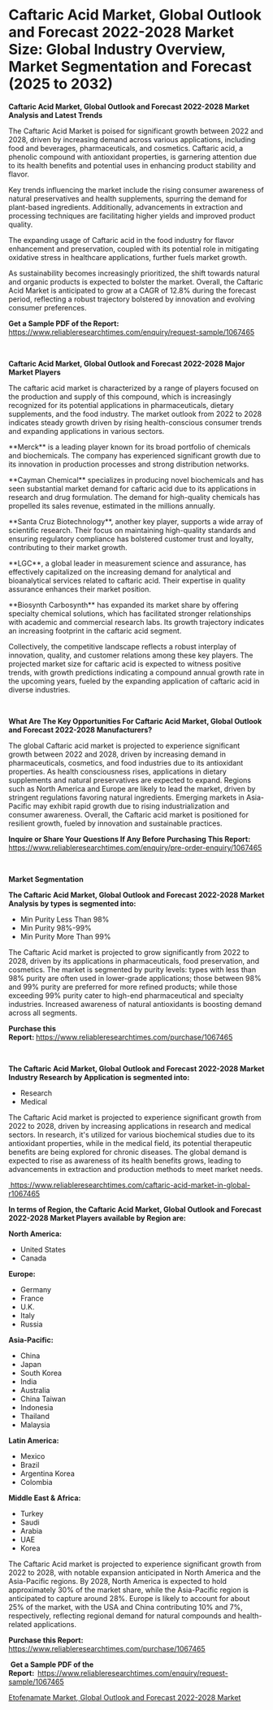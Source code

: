 <p><h1>Caftaric Acid Market, Global Outlook and Forecast 2022-2028 Market Size: Global Industry Overview, Market Segmentation and Forecast (2025 to 2032)</h1></p><p><strong>Caftaric Acid Market, Global Outlook and Forecast 2022-2028 Market Analysis and Latest Trends</strong></p>
<p><p>The Caftaric Acid Market is poised for significant growth between 2022 and 2028, driven by increasing demand across various applications, including food and beverages, pharmaceuticals, and cosmetics. Caftaric acid, a phenolic compound with antioxidant properties, is garnering attention due to its health benefits and potential uses in enhancing product stability and flavor. </p><p>Key trends influencing the market include the rising consumer awareness of natural preservatives and health supplements, spurring the demand for plant-based ingredients. Additionally, advancements in extraction and processing techniques are facilitating higher yields and improved product quality. </p><p>The expanding usage of Caftaric acid in the food industry for flavor enhancement and preservation, coupled with its potential role in mitigating oxidative stress in healthcare applications, further fuels market growth. </p><p>As sustainability becomes increasingly prioritized, the shift towards natural and organic products is expected to bolster the market. Overall, the Caftaric Acid Market is anticipated to grow at a CAGR of 12.8% during the forecast period, reflecting a robust trajectory bolstered by innovation and evolving consumer preferences.</p></p>
<p><strong>Get a Sample PDF of the Report:&nbsp;</strong> <a href="https://www.reliableresearchtimes.com/enquiry/request-sample/1067465?utm_campaign=2984&utm_medium=2&utm_source=Github&utm_content=ia&utm_term=21032025&utm_id=caftaric-acid-market-global-outlook-and-forecast-2022-2028">https://www.reliableresearchtimes.com/enquiry/request-sample/1067465</a></p>
<p>&nbsp;</p>
<p><strong>Caftaric Acid Market, Global Outlook and Forecast 2022-2028 Major Market Players</strong></p>
<p><p>The caftaric acid market is characterized by a range of players focused on the production and supply of this compound, which is increasingly recognized for its potential applications in pharmaceuticals, dietary supplements, and the food industry. The market outlook from 2022 to 2028 indicates steady growth driven by rising health-conscious consumer trends and expanding applications in various sectors.</p><p>**Merck** is a leading player known for its broad portfolio of chemicals and biochemicals. The company has experienced significant growth due to its innovation in production processes and strong distribution networks.</p><p>**Cayman Chemical** specializes in producing novel biochemicals and has seen substantial market demand for caftaric acid due to its applications in research and drug formulation. The demand for high-quality chemicals has propelled its sales revenue, estimated in the millions annually.</p><p>**Santa Cruz Biotechnology**, another key player, supports a wide array of scientific research. Their focus on maintaining high-quality standards and ensuring regulatory compliance has bolstered customer trust and loyalty, contributing to their market growth.</p><p>**LGC**, a global leader in measurement science and assurance, has effectively capitalized on the increasing demand for analytical and bioanalytical services related to caftaric acid. Their expertise in quality assurance enhances their market position.</p><p>**Biosynth Carbosynth** has expanded its market share by offering specialty chemical solutions, which has facilitated stronger relationships with academic and commercial research labs. Its growth trajectory indicates an increasing footprint in the caftaric acid segment.</p><p>Collectively, the competitive landscape reflects a robust interplay of innovation, quality, and customer relations among these key players. The projected market size for caftaric acid is expected to witness positive trends, with growth predictions indicating a compound annual growth rate in the upcoming years, fueled by the expanding application of caftaric acid in diverse industries.</p></p>
<p>&nbsp;</p>
<p><strong>What Are The Key Opportunities For Caftaric Acid Market, Global Outlook and Forecast 2022-2028 Manufacturers?</strong></p>
<p><p>The global Caftaric acid market is projected to experience significant growth between 2022 and 2028, driven by increasing demand in pharmaceuticals, cosmetics, and food industries due to its antioxidant properties. As health consciousness rises, applications in dietary supplements and natural preservatives are expected to expand. Regions such as North America and Europe are likely to lead the market, driven by stringent regulations favoring natural ingredients. Emerging markets in Asia-Pacific may exhibit rapid growth due to rising industrialization and consumer awareness. Overall, the Caftaric acid market is positioned for resilient growth, fueled by innovation and sustainable practices.</p></p>
<p><strong>Inquire or Share Your Questions If Any Before Purchasing This Report:</strong> <a href="https://www.reliableresearchtimes.com/enquiry/pre-order-enquiry/1067465?utm_campaign=2984&utm_medium=2&utm_source=Github&utm_content=ia&utm_term=21032025&utm_id=caftaric-acid-market-global-outlook-and-forecast-2022-2028">https://www.reliableresearchtimes.com/enquiry/pre-order-enquiry/1067465</a></p>
<p>&nbsp;</p>
<p><strong>Market Segmentation</strong></p>
<p><strong>The Caftaric Acid Market, Global Outlook and Forecast 2022-2028 Market Analysis by types is segmented into:</strong></p>
<p><ul><li>Min Purity Less Than 98%</li><li>Min Purity 98%-99%</li><li>Min Purity More Than 99%</li></ul></p>
<p><p>The Caftaric Acid market is projected to grow significantly from 2022 to 2028, driven by its applications in pharmaceuticals, food preservation, and cosmetics. The market is segmented by purity levels: types with less than 98% purity are often used in lower-grade applications; those between 98% and 99% purity are preferred for more refined products; while those exceeding 99% purity cater to high-end pharmaceutical and specialty industries. Increased awareness of natural antioxidants is boosting demand across all segments.</p></p>
<p><strong>Purchase this Report:&nbsp;</strong><a href="https://www.reliableresearchtimes.com/purchase/1067465?utm_campaign=2984&utm_medium=2&utm_source=Github&utm_content=ia&utm_term=21032025&utm_id=caftaric-acid-market-global-outlook-and-forecast-2022-2028">https://www.reliableresearchtimes.com/purchase/1067465</a></p>
<p>&nbsp;</p>
<p><strong>The Caftaric Acid Market, Global Outlook and Forecast 2022-2028 Market Industry Research by Application is segmented into:</strong></p>
<p><ul><li>Research</li><li>Medical</li></ul></p>
<p><p>The Caftaric Acid market is projected to experience significant growth from 2022 to 2028, driven by increasing applications in research and medical sectors. In research, it's utilized for various biochemical studies due to its antioxidant properties, while in the medical field, its potential therapeutic benefits are being explored for chronic diseases. The global demand is expected to rise as awareness of its health benefits grows, leading to advancements in extraction and production methods to meet market needs.</p></p>
<p><a href="https://www.reliableresearchtimes.com/caftaric-acid-market-in-global-r1067465?utm_campaign=2984&utm_medium=2&utm_source=Github&utm_content=ia&utm_term=21032025&utm_id=caftaric-acid-market-global-outlook-and-forecast-2022-2028">&nbsp;https://www.reliableresearchtimes.com/caftaric-acid-market-in-global-r1067465</a></p>
<p><strong>In terms of Region, the Caftaric Acid Market, Global Outlook and Forecast 2022-2028 Market Players available by Region are:</strong></p>
<p>
    <p> <strong> North America: </strong>
        <ul>
            <li>United States</li>
            <li>Canada</li>
        </ul>
        </p> 
    <p> <strong> Europe: </strong>
        <ul>
            <li>Germany</li>
            <li>France</li>
            <li>U.K.</li>
            <li>Italy</li>
            <li>Russia</li>
        </ul>
        </p> 
    <p> <strong> Asia-Pacific: </strong>
        <ul>
            <li>China</li>
            <li>Japan</li>
            <li>South Korea</li>
            <li>India</li>
            <li>Australia</li>
            <li>China Taiwan</li>
            <li>Indonesia</li>
            <li>Thailand</li>
            <li>Malaysia</li>
        </ul>
        </p> 
    <p> <strong> Latin America: </strong>
        <ul>
            <li>Mexico</li>
            <li>Brazil</li>
            <li>Argentina Korea</li>
            <li>Colombia</li>
        </ul>
        </p> 
    <p> <strong> Middle East & Africa: </strong>
        <ul>
            <li>Turkey</li>
            <li>Saudi</li>
            <li>Arabia</li>
            <li>UAE</li>
            <li>Korea</li>
        </ul>
    </p>
    </p>
<p><p>The Caftaric Acid market is projected to experience significant growth from 2022 to 2028, with notable expansion anticipated in North America and the Asia-Pacific regions. By 2028, North America is expected to hold approximately 30% of the market share, while the Asia-Pacific region is anticipated to capture around 28%. Europe is likely to account for about 25% of the market, with the USA and China contributing 10% and 7%, respectively, reflecting regional demand for natural compounds and health-related applications.</p></p>
<p><strong>Purchase this Report: </strong><a href="https://www.reliableresearchtimes.com/purchase/1067465?utm_campaign=2984&utm_medium=2&utm_source=Github&utm_content=ia&utm_term=21032025&utm_id=caftaric-acid-market-global-outlook-and-forecast-2022-2028">https://www.reliableresearchtimes.com/purchase/1067465</a></p>
<p>&nbsp;<strong>Get a Sample PDF of the Report:&nbsp;&nbsp;</strong><a href="https://www.reliableresearchtimes.com/enquiry/request-sample/1067465?utm_campaign=2984&utm_medium=2&utm_source=Github&utm_content=ia&utm_term=21032025&utm_id=caftaric-acid-market-global-outlook-and-forecast-2022-2028">https://www.reliableresearchtimes.com/enquiry/request-sample/1067465</a></p>
<p><strong></strong></p>
<p><p><a href="https://github.com/salodipura00/Market-Research-Report-List-1/blob/main/etofenamate-market-global-outlook-and-forecast-2022-2028-market.md?utm_campaign=2984&utm_medium=2&utm_source=Github&utm_content=ia&utm_term=21032025&utm_id=caftaric-acid-market-global-outlook-and-forecast-2022-2028">Etofenamate Market, Global Outlook and Forecast 2022-2028 Market</a></p></p>